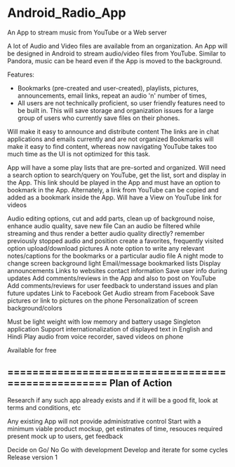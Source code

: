 # Android_Radio_App
An App to stream music from YouTube or a Web server

A lot of Audio and Video files are available from an organization. An App will be designed in Android to stream audio/video files from YouTube. Similar to Pandora, music can be heard even if the App is moved to the background.

Features: 
* Bookmarks (pre-created and user-created), playlists, pictures, announcements, email links, repeat an audio 'n' number of times, 
* All users are not technically proficient, so user friendly features need to be built in.
This will save storage and organization issues for a large group of users who currently save files on their phones.

Will make it easy to announce and distribute content
The links are in chat applications and emails currently and are not organized
Bookmarks will make it easy to find content, whereas now navigating YouTube takes too much time as the UI is not optimized for this task.

App will have a some play lists that are pre-sorted and organized.
Will need a search option to search/query on YouTube, get the list, sort and display in the App. This link should be played in the App and must have an option to bookmark in the App. Alternately, a link from YouTube can be copied and added as a bookmark inside the App.
Will have a View on YouTube link for videos

Audio editing options, cut and add parts, clean up of background noise, enhance audio quality, save new file
Can an audio be filtered while streaming and thus render a better audio quality directly?
remember previously stopped audio and position
create a favorites, frequently visited option
upload/download pictures
A note option to write any relevant notes/captions for the bookmarks or a particular audio file
A night mode to change screen background light
Email/message bookmarked lists
Display announcements
Links to websites
contact information
Save user info during updates
Add comments/reviews in the App and also to post on YouTube
Add comments/reviews for user feedback to understand issues and plan future updates
Link to Facebook
Get Audio stream from Facebook
Save pictures or link to pictures on the phone
Personalization of screen background/colors

Must be light weight with low memory and battery usage
Singleton application
Support internationalization of displayed text in English and Hindi
Play audio from voice recorder, saved videos on phone

Available for free


===================================================
Plan of Action
--------------
Research if any such app already exists and if it will be a good fit, look at terms and conditions, etc

Any existing App will not provide administrative control
Start with a minimum viable product mockup, get estimates of time, resouces required
present mock up to users, get feedback

Decide on Go/ No Go with development
Develop and iterate for some cycles
Release version 1

